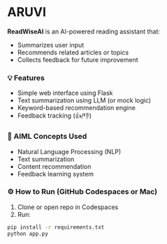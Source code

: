 # ARUVI

**ReadWiseAI** is an AI-powered reading assistant that:
- Summarizes user input
- Recommends related articles or topics
- Collects feedback for future improvement

### 💡 Features
- Simple web interface using Flask
- Text summarization using LLM (or mock logic)
- Keyword-based recommendation engine
- Feedback tracking (👍/👎)

### 🧠 AIML Concepts Used
- Natural Language Processing (NLP)
- Text summarization
- Content recommendation
- Feedback learning system

### ⚙️ How to Run (GitHub Codespaces or Mac)
1. Clone or open repo in Codespaces
2. Run:
```bash
pip install -r requirements.txt
python app.py
